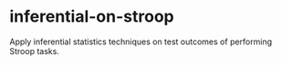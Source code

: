 # inferential-on-stroop
Apply inferential statistics techniques on test outcomes of performing Stroop tasks.
